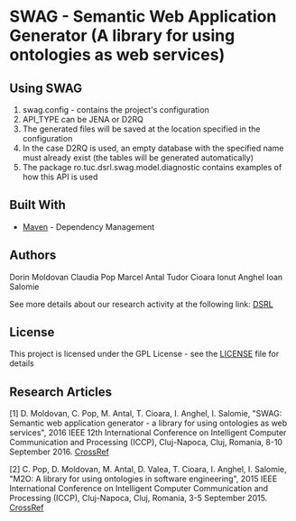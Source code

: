 # SWAG - Semantic Web Application Generator (A library for using ontologies as web services)

## Using SWAG

1. swag.config - contains the project's configuration
2. API_TYPE can be JENA or D2RQ
3. The generated files will be saved at the location specified in the configuration
4. In the case D2RQ is used, an empty database with the specified name must already exist (the tables will be 
generated automatically)
5. The package ro.tuc.dsrl.swag.model.diagnostic contains examples of how this API is used

## Built With
* [Maven](https://maven.apache.org/) - Dependency Management

## Authors

Dorin Moldovan 
Claudia Pop 
Marcel Antal 
Tudor Cioara 
Ionut Anghel 
Ioan Salomie

See more details about our research activity at the following link: [DSRL](http://dsrl.coned.utcluj.ro/)

## License

This project is licensed under the GPL License - see the [LICENSE](LICENSE) file for details

## Research Articles

[1] D. Moldovan, C. Pop, M. Antal, T. Cioara, I. Anghel, I. Salomie, "SWAG: Semantic web application generator - a library for using ontologies as web services", 2016 IEEE 12th International Conference on Intelligent Computer Communication and Processing (ICCP), Cluj-Napoca, Cluj, Romania, 8-10 September 2016. [CrossRef](https://ieeexplore.ieee.org/document/7737130)

[2] C. Pop, D. Moldovan, M. Antal, D. Valea, T. Cioara, I. Anghel, I. Salomie, "M2O: A library for using ontologies in software engineering", 2015 IEEE International Conference on Intelligent Computer Communication and Processing (ICCP), Cluj-Napoca, Cluj, Romania, 3-5 September 2015. [CrossRef](https://ieeexplore.ieee.org/document/7312608)
